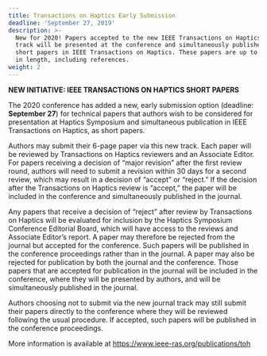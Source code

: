 ```yaml
---
title: Transactions on Haptics Early Submission
deadline: 'September 27, 2019'
description: >-
  New for 2020! Papers accepted to the new IEEE Transactions on Haptics journal
  track will be presented at the conference and simultaneously published as
  short papers in IEEE Transactions on Haptics. These papers are up to 6 pages
  in length, including references.
weight: 2
---
```


**NEW INITIATIVE: IEEE TRANSACTIONS ON HAPTICS SHORT PAPERS**

The 2020 conference has added a new, early submission option (deadline: **September 27**) for technical papers that authors wish to be considered for presentation at Haptics Symposium and simultaneous publication in IEEE Transactions on Haptics, as short papers. 

Authors may submit their 6-page paper via this new track.  Each paper will be reviewed by Transactions on Haptics reviewers and an Associate Editor.  For papers receiving a decision of “major revision” after the first review round, authors will need to submit a revision within 30 days for a second review, which may result in a decision of “accept” or “reject.”  If the decision after the Transactions on Haptics review is “accept,” the paper will be included in the conference and simultaneously published in the journal.

Any papers that receive a decision of “reject” after review by Transactions on Haptics will be evaluated for inclusion by the Haptics Symposium Conference Editorial Board, which will have access to the reviews and Associate Editor’s report.  A paper may therefore be rejected from the journal but accepted for the conference. Such papers will be published in the conference proceedings rather than in the journal.  A paper may also be rejected for publication by both the journal and the conference.  Those papers that are accepted for publication in the journal will be included in the conference, where they will be presented by authors, and will be simultaneously published in the journal.

Authors choosing not to submit via the new journal track may still submit their papers directly to the conference where they will be reviewed following the usual procedure.  If accepted, such papers will be published in the conference proceedings.

More information is available at <https://www.ieee-ras.org/publications/toh>
